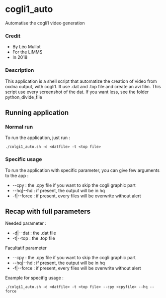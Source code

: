 # cogli1_auto
Automatise the cogli1 video generation

### Credit 
* By Léo Mullot
* For the LiMMS
* In 2018

### Description
This application is a shell script that automatize the creation of video from oxdna output, with cogli1.
It use .dat and .top file and create an avi film.
This script use every screenshot of the dat. If you want less, see the folder python_divide_file

## Running application

### Normal run

To run the application, just run : 
```
./colgi1_auto.sh -d <datfile> -t <top file>
```

### Specific usage

To run the application with specific parameter, you can give few arguments to the app :
* --cpy <file> : the .cpy file if you want to skip the cogli graphic part
* --hq|--hd : if present, the output will be in hq
* -f|--force : if present, every files will be overwrite without alert


## Recap with full parameters

Needed parameter :
* -d|--dat <file> : the .dat file
* -t|--top <file> : the .top file

Facultatif parameter
* --cpy <file> : the .cpy file if you want to skip the cogli graphic part
* --hq|--hd : if present, the output will be in hq
* -f|--force : if present, every files will be overwrite without alert


Example for specifig usage :
```
./colgi1_auto.sh -d <datfile> -t <top file> --cpy <cpyfile> --hq --force
```
